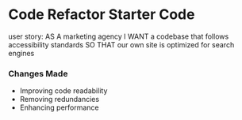 # Code Refactor Starter Code
user story: AS A marketing agency
I WANT a codebase that follows accessibility standards
SO THAT our own site is optimized for search engines
### Changes Made
- Improving code readability
- Removing redundancies
- Enhancing performance
